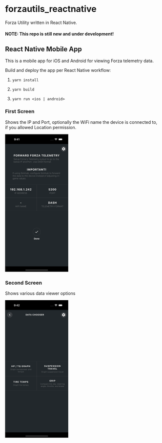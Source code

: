 # forzautils_reactnative
Forza Utility written in React Native.

#### NOTE: This repo is still new and under development!

## React Native Mobile App

This is a mobile app for iOS and Android for viewing Forza telemetry data.

Build and deploy the app per React Native workflow:

1. `yarn install`

1. `yarn build`

1. `yarn run <ios | android>`

### First Screen

Shows the IP and Port, optionally the WiFi name the device is connected to, if you allowed Location permission.

<img src="./readme_assets/landing.png" height="450" />

### Second Screen

Shows various data viewer options

<img src="./readme_assets/options.png" height="450" />
